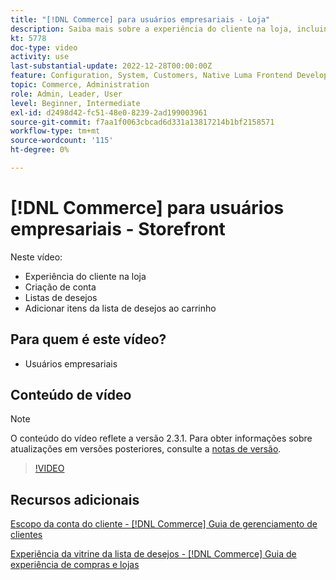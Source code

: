 ```yaml
---
title: "[!DNL Commerce] para usuários empresariais - Loja"
description: Saiba mais sobre a experiência do cliente na loja, incluindo criação de conta, listas de desejos e adição de itens à lista de desejos ao carrinho
kt: 5778
doc-type: video
activity: use
last-substantial-update: 2022-12-28T00:00:00Z
feature: Configuration, System, Customers, Native Luma Frontend Development, Page Content, Site Navigation
topic: Commerce, Administration
role: Admin, Leader, User
level: Beginner, Intermediate
exl-id: d2498d42-fc51-48e0-8239-2ad199003961
source-git-commit: f7aa1f0063cbcad6d331a13817214b1bf2158571
workflow-type: tm+mt
source-wordcount: '115'
ht-degree: 0%

---
```


# [!DNL Commerce] para usuários empresariais - Storefront

Neste vídeo:

- Experiência do cliente na loja
- Criação de conta
- Listas de desejos
- Adicionar itens da lista de desejos ao carrinho

## Para quem é este vídeo?

- Usuários empresariais

## Conteúdo de vídeo

>[!NOTE]
>
>O conteúdo do vídeo reflete a versão 2.3.1. Para obter informações sobre atualizações em versões posteriores, consulte a [notas de versão](https://experienceleague.adobe.com/docs/commerce-operations/release/notes/overview.html).

>[!VIDEO](https://video.tv.adobe.com/v/36188?quality=12&learn=on)

## Recursos adicionais

[Escopo da conta do cliente - [!DNL Commerce] Guia de gerenciamento de clientes](https://experienceleague.adobe.com/docs/commerce-admin/customers/customer-accounts/customer-account-scope.html)

[Experiência da vitrine da lista de desejos - [!DNL Commerce] Guia de experiência de compras e lojas](https://experienceleague.adobe.com/docs/commerce-admin/stores-sales/shopper-tools/wish-lists/wishlist-storefront.html)

